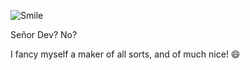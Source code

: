 ![Smile](https://i.pinimg.com/200x/c2/ba/56/c2ba5686755f1db5f1f46c72475b852f.jpg)

Señor Dev? No?

I fancy myself a maker of all sorts, and of much nice! 😄

